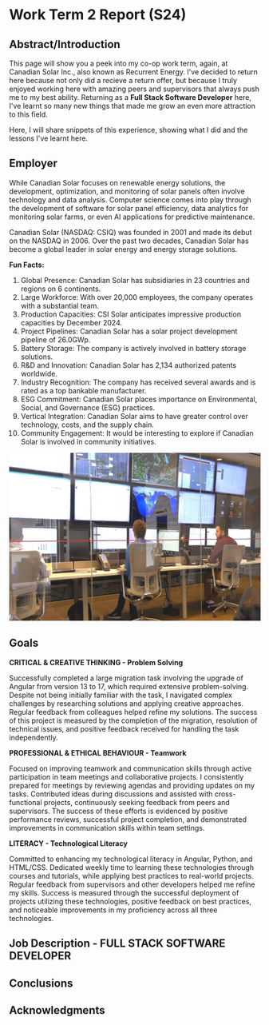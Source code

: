 # Work Term 2 Report (S24)

## Abstract/Introduction

This page will show you a peek into my co-op work term, again, at Canadian Solar Inc., also known as Recurrent Energy. I've decided to return here because not only did a recieve a return offer, but because I truly enjoyed working here with amazing peers and supervisors that always push me to my best ability. Returning as a **Full Stack Software Developer** here, I've learnt so many new things that made me grow an even more attraction to this field.

Here, I will share snippets of this experience, showing what I did and the lessons I've learnt here.

## Employer

While Canadian Solar focuses on renewable energy solutions, the development, optimization, and monitoring of solar panels often involve technology and data analysis. Computer science comes into play through the development of software for solar panel efficiency, data analytics for monitoring solar farms, or even AI applications for predictive maintenance.

Canadian Solar (NASDAQ: CSIQ) was founded in 2001 and made its debut on the NASDAQ in 2006. Over the past two decades, Canadian Solar has become a global leader in solar energy and energy storage solutions.

**Fun Facts:**

1. Global Presence: Canadian Solar has subsidiaries in 23 countries and regions on 6 continents.
2. Large Workforce: With over 20,000 employees, the company operates with a substantial team.
3. Production Capacities: CSI Solar anticipates impressive production capacities by December 2024.
4. Project Pipelines: Canadian Solar has a solar project development pipeline of 26.0GWp.
5. Battery Storage: The company is actively involved in battery storage solutions.
6. R&D and Innovation: Canadian Solar has 2,134 authorized patents worldwide.
7. Industry Recognition: The company has received several awards and is rated as a top bankable manufacturer.
8. ESG Commitment: Canadian Solar places importance on Environmental, Social, and Governance (ESG) practices.
9. Vertical Integration: Canadian Solar aims to have greater control over technology, costs, and the supply chain.
10. Community Engagement: It would be interesting to explore if Canadian Solar is involved in community initiatives.

![CSEye](assets/photos/CSEye.jpg)

## Goals

**CRITICAL & CREATIVE THINKING - Problem Solving**

Successfully completed a large migration task involving the upgrade of Angular from version 13 to 17, which required extensive problem-solving. Despite not being initially familiar with the task, I navigated complex challenges by researching solutions and applying creative approaches. Regular feedback from colleagues helped refine my solutions. The success of this project is measured by the completion of the migration, resolution of technical issues, and positive feedback received for handling the task independently.

**PROFESSIONAL & ETHICAL BEHAVIOUR - Teamwork**

Focused on improving teamwork and communication skills through active participation in team meetings and collaborative projects. I consistently prepared for meetings by reviewing agendas and providing updates on my tasks. Contributed ideas during discussions and assisted with cross-functional projects, continuously seeking feedback from peers and supervisors. The success of these efforts is evidenced by positive performance reviews, successful project completion, and demonstrated improvements in communication skills within team settings.

**LITERACY - Technological Literacy**

Committed to enhancing my technological literacy in Angular, Python, and HTML/CSS. Dedicated weekly time to learning these technologies through courses and tutorials, while applying best practices to real-world projects. Regular feedback from supervisors and other developers helped me refine my skills. Success is measured through the successful deployment of projects utilizing these technologies, positive feedback on best practices, and noticeable improvements in my proficiency across all three technologies.

## Job Description - FULL STACK SOFTWARE DEVELOPER

## Conclusions

## Acknowledgments